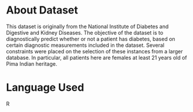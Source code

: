# About Dataset

This dataset is originally from the National Institute of Diabetes and Digestive and Kidney Diseases. 
The objective of the dataset is to diagnostically predict whether or not a patient has diabetes, 
based on certain diagnostic measurements included in the dataset. Several constraints were placed 
on the selection of these instances from a larger database. In particular, all patients here are females 
at least 21 years old of Pima Indian heritage.

# Language Used

R
